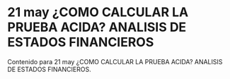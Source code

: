 # 21 may  ¿COMO CALCULAR LA PRUEBA ACIDA? ANALISIS DE ESTADOS FINANCIEROS

Contenido para 21 may  ¿COMO CALCULAR LA PRUEBA ACIDA? ANALISIS DE ESTADOS FINANCIEROS.